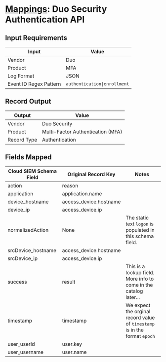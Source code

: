 # [Mappings](README.md): Duo Security Authentication API

## Input Requirements

|Input|Value|
|-----|-----|
|Vendor|Duo|
|Product|MFA|
|Log Format|JSON|
|Event ID Regex Pattern|`authentication\|enrollment`|

## Record Output

|Output|Value|
|------|-----|
|Vendor|Duo Security|
|Product|Multi-Factor Authentication (MFA)|
|Record Type|Authentication|

## Fields Mapped

|Cloud SIEM Schema Field|Original Record Key|Notes|
|-----------------------|-------------------|-----|
|action|reason||
|application|application.name||
|device_hostname|access_device.hostname||
|device_ip|access_device.ip||
|normalizedAction|None|The static text `logon` is populated in this schema field.|
|srcDevice_hostname|access_device.hostname||
|srcDevice_ip|access_device.ip||
|success|result|This is a lookup field. More info to come in the catalog later...|
|timestamp|timestamp|We expect the orginal record value of `timestamp` is in the format `epoch`|
|user_userId|user.key||
|user_username|user.name||

